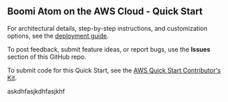 ## Boomi Atom on the AWS Cloud - Quick Start

For architectural details, step-by-step instructions, and customization options, see the [deployment guide](https://fwd.aws/W3mGE).

To post feedback, submit feature ideas, or report bugs, use the **Issues** section of this GitHub repo. 

To submit code for this Quick Start, see the [AWS Quick Start Contributor's Kit](https://aws-quickstart.github.io/).

askdhfasjkdhfasjkhf
